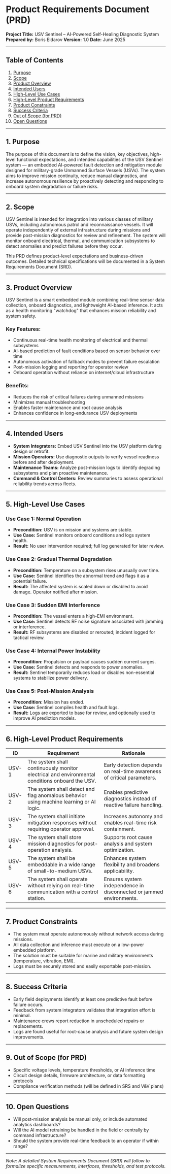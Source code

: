 # Product Requirements Document (PRD)

**Project Title:** USV Sentinel – AI-Powered Self-Healing Diagnostic System
**Prepared by:** Boris Eldarov
**Version:** 1.0
**Date:** June 2025

---

## Table of Contents

1. [Purpose](#1-purpose)
2. [Scope](#2-scope)
3. [Product Overview](#3-product-overview)
4. [Intended Users](#4-intended-users)
5. [High-Level Use Cases](#5-high-level-use-cases)
6. [High-Level Product Requirements](#6-high-level-product-requirements)
7. [Product Constraints](#7-product-constraints)
8. [Success Criteria](#8-success-criteria)
9. [Out of Scope (for PRD)](#9-out-of-scope-for-prd)
10. [Open Questions](#10-open-questions)

---

## 1. Purpose

The purpose of this document is to define the vision, key objectives, high-level functional expectations, and intended capabilities of the USV Sentinel system — an embedded AI-powered fault detection and mitigation module designed for military-grade Unmanned Surface Vessels (USVs). The system aims to improve mission continuity, reduce manual diagnostics, and increase autonomous resilience by proactively detecting and responding to onboard system degradation or failure risks.

---

## 2. Scope

USV Sentinel is intended for integration into various classes of military USVs, including autonomous patrol and reconnaissance vessels. It will operate independently of external infrastructure during missions and provide post-mission diagnostics for review and refinement. The system will monitor onboard electrical, thermal, and communication subsystems to detect anomalies and predict failures before they occur.

This PRD defines product-level expectations and business-driven outcomes. Detailed technical specifications will be documented in a System Requirements Document (SRD).

---

## 3. Product Overview

USV Sentinel is a smart embedded module combining real-time sensor data collection, onboard diagnostics, and lightweight AI-based inference. It acts as a health monitoring "watchdog" that enhances mission reliability and system safety.

### Key Features:

* Continuous real-time health monitoring of electrical and thermal subsystems
* AI-based prediction of fault conditions based on sensor behavior over time
* Autonomous activation of fallback modes to prevent failure escalation
* Post-mission logging and reporting for operator review
* Onboard operation without reliance on internet/cloud infrastructure

### Benefits:

* Reduces the risk of critical failures during unmanned missions
* Minimizes manual troubleshooting
* Enables faster maintenance and root cause analysis
* Enhances confidence in long-endurance USV deployments

---

## 4. Intended Users

* **System Integrators:** Embed USV Sentinel into the USV platform during design or retrofit.
* **Mission Operators:** Use diagnostic outputs to verify vessel readiness before and after deployment.
* **Maintenance Teams:** Analyze post-mission logs to identify degrading subsystems and plan proactive maintenance.
* **Command & Control Centers:** Review summaries to assess operational reliability trends across fleets.

---

## 5. High-Level Use Cases

### Use Case 1: Normal Operation

* **Precondition:** USV is on mission and systems are stable.
* **Use Case:** Sentinel monitors onboard conditions and logs system health.
* **Result:** No user intervention required; full log generated for later review.

### Use Case 2: Gradual Thermal Degradation

* **Precondition:** Temperature on a subsystem rises unusually over time.
* **Use Case:** Sentinel identifies the abnormal trend and flags it as a potential failure.
* **Result:** The affected system is scaled down or disabled to avoid damage. Operator notified after mission.

### Use Case 3: Sudden EMI Interference

* **Precondition:** The vessel enters a high-EMI environment.
* **Use Case:** Sentinel detects RF noise signature associated with jamming or interference.
* **Result:** RF subsystems are disabled or rerouted; incident logged for tactical review.

### Use Case 4: Internal Power Instability

* **Precondition:** Propulsion or payload causes sudden current surges.
* **Use Case:** Sentinel detects and responds to power anomalies.
* **Result:** Sentinel temporarily reduces load or disables non-essential systems to stabilize power delivery.

### Use Case 5: Post-Mission Analysis

* **Precondition:** Mission has ended.
* **Use Case:** Sentinel compiles health and fault logs.
* **Result:** Logs are exported to base for review, and optionally used to improve AI prediction models.

---

## 6. High-Level Product Requirements

| **ID** | **Requirement**                                                                                | **Rationale**                                                          |
| ------ | ---------------------------------------------------------------------------------------------- | ---------------------------------------------------------------------- |
| USV-1  | The system shall continuously monitor electrical and environmental conditions onboard the USV. | Early detection depends on real-time awareness of critical parameters. |
| USV-2  | The system shall detect and flag anomalous behavior using machine learning or AI logic.        | Enables predictive diagnostics instead of reactive failure handling.   |
| USV-3  | The system shall initiate mitigation responses without requiring operator approval.            | Increases autonomy and enables real-time risk containment.             |
| USV-4  | The system shall store mission diagnostics for post-operation analysis.                        | Supports root cause analysis and system optimization.                  |
| USV-5  | The system shall be embeddable in a wide range of small-to-medium USVs.                        | Enhances system flexibility and broadens applicability.                |
| USV-6  | The system shall operate without relying on real-time communication with a control station.    | Ensures system independence in disconnected or jammed environments.    |

---

## 7. Product Constraints

* The system must operate autonomously without network access during missions.
* All data collection and inference must execute on a low-power embedded platform.
* The solution must be suitable for marine and military environments (temperature, vibration, EMI).
* Logs must be securely stored and easily exportable post-mission.

---

## 8. Success Criteria

* Early field deployments identify at least one predictive fault before failure occurs.
* Feedback from system integrators validates that integration effort is minimal.
* Maintenance crews report reduction in unscheduled repairs or replacements.
* Logs are found useful for root-cause analysis and future system design improvements.

---

## 9. Out of Scope (for PRD)

* Specific voltage levels, temperature thresholds, or AI inference time
* Circuit design details, firmware architecture, or data formatting protocols
* Compliance verification methods (will be defined in SRS and V\&V plans)

---

## 10. Open Questions

* Will post-mission analysis be manual only, or include automated analytics dashboards?
* Will the AI model retraining be handled in the field or centrally by command infrastructure?
* Should the system provide real-time feedback to an operator if within range?

---

*Note: A detailed System Requirements Document (SRD) will follow to formalize specific measurements, interfaces, thresholds, and test protocols.*
